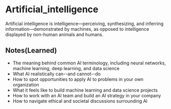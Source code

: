 # Artificial_intelligence
Artificial intelligence is intelligence—perceiving, 
synthesizing, and inferring information—demonstrated by machines, 
as opposed to intelligence displayed by non-human animals and humans.

## Notes(Learned)
- The meaning behind common AI terminology, including neural networks, machine learning, deep learning, and data science
- What AI realistically can--and cannot--do
- How to spot opportunities to apply AI to problems in your own organization
- What it feels like to build machine learning and data science projects
- How to work with an AI team and build an AI strategy in your company
- How to navigate ethical and societal discussions surrounding AI

